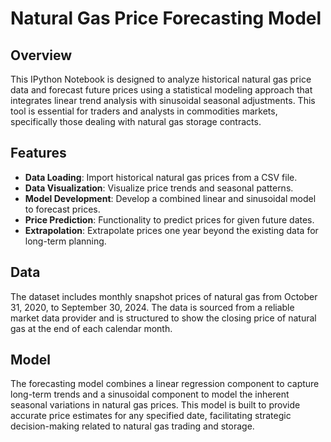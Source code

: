 # Natural Gas Price Forecasting Model

## Overview

This IPython Notebook is designed to analyze historical natural gas price data and forecast future prices using a statistical modeling approach that integrates linear trend analysis with sinusoidal seasonal adjustments. This tool is essential for traders and analysts in commodities markets, specifically those dealing with natural gas storage contracts.

## Features

- **Data Loading**: Import historical natural gas prices from a CSV file.
- **Data Visualization**: Visualize price trends and seasonal patterns.
- **Model Development**: Develop a combined linear and sinusoidal model to forecast prices.
- **Price Prediction**: Functionality to predict prices for given future dates.
- **Extrapolation**: Extrapolate prices one year beyond the existing data for long-term planning.

## Data

The dataset includes monthly snapshot prices of natural gas from October 31, 2020, to September 30, 2024. The data is sourced from a reliable market data provider and is structured to show the closing price of natural gas at the end of each calendar month.

## Model

The forecasting model combines a linear regression component to capture long-term trends and a sinusoidal component to model the inherent seasonal variations in natural gas prices. This model is built to provide accurate price estimates for any specified date, facilitating strategic decision-making related to natural gas trading and storage.
